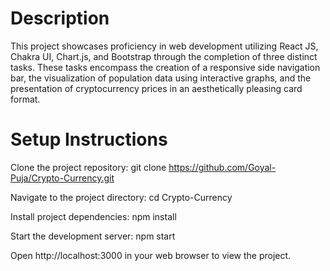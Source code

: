# Description

This project showcases proficiency in web development utilizing React JS, Chakra UI, Chart.js, and Bootstrap through the completion of three distinct tasks. 
These tasks encompass the creation of a responsive side navigation bar, the visualization of population data using interactive graphs,
and the presentation of cryptocurrency prices in an aesthetically pleasing card format.


# Setup Instructions
Clone the project repository: git clone https://github.com/Goyal-Puja/Crypto-Currency.git

Navigate to the project directory: cd Crypto-Currency

Install project dependencies: npm install

Start the development server: npm start

Open http://localhost:3000 in your web browser to view the project.
